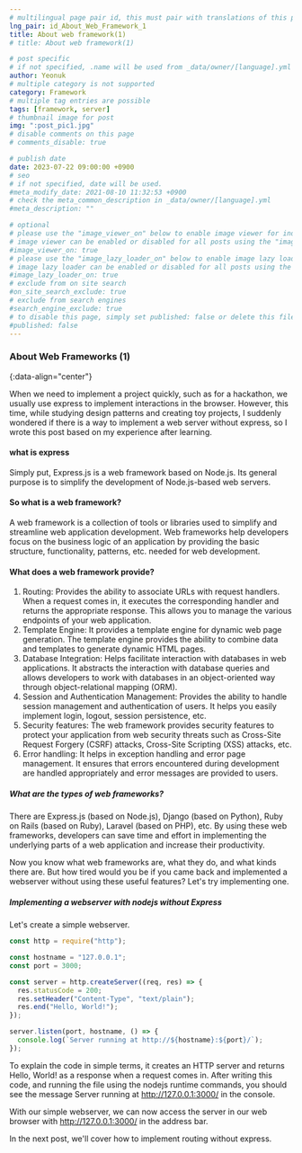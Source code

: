 ```yaml
---
# multilingual page pair id, this must pair with translations of this page. (This name must be unique)
lng_pair: id_About_Web_Framework_1
title: About web framework(1)
# title: About web framework(1)

# post specific
# if not specified, .name will be used from _data/owner/[language].yml
author: Yeonuk
# multiple category is not supported
category: Framework
# multiple tag entries are possible
tags: [framework, server]
# thumbnail image for post
img: ":post_pic1.jpg"
# disable comments on this page
# comments_disable: true

# publish date
date: 2023-07-22 09:00:00 +0900
# seo
# if not specified, date will be used.
#meta_modify_date: 2021-08-10 11:32:53 +0900
# check the meta_common_description in _data/owner/[language].yml
#meta_description: ""

# optional
# please use the "image_viewer_on" below to enable image viewer for individual pages or posts (_posts/ or [language]/_posts folders).
# image viewer can be enabled or disabled for all posts using the "image_viewer_posts: true" setting in _data/conf/main.yml.
#image_viewer_on: true
# please use the "image_lazy_loader_on" below to enable image lazy loader for individual pages or posts (_posts/ or [language]/_posts folders).
# image lazy loader can be enabled or disabled for all posts using the "image_lazy_loader_posts: true" setting in _data/conf/main.yml.
#image_lazy_loader_on: true
# exclude from on site search
#on_site_search_exclude: true
# exclude from search engines
#search_engine_exclude: true
# to disable this page, simply set published: false or delete this file
#published: false
---
```


<!-- outline-start -->

### About Web Frameworks (1)

{:data-align="center"}

<!-- outline-end -->

When we need to implement a project quickly, such as for a hackathon, we usually use express to implement interactions in the browser.
However, this time, while studying design patterns and creating toy projects, I suddenly wondered if there is a way to implement a web server without express, so I wrote this post based on my experience after learning.

#### what is express

Simply put, Express.js is a web framework based on Node.js.
Its general purpose is to simplify the development of Node.js-based web servers.

#### So what is a web framework?

A web framework is a collection of tools or libraries used to simplify and streamline web application development.
Web frameworks help developers focus on the business logic of an application by providing the basic structure, functionality, patterns, etc. needed for web development.

#### What does a web framework provide?

1. Routing: Provides the ability to associate URLs with request handlers. When a request comes in, it executes the corresponding handler and returns the appropriate response. This allows you to manage the various endpoints of your web application.
2. Template Engine: It provides a template engine for dynamic web page generation. The template engine provides the ability to combine data and templates to generate dynamic HTML pages.
3. Database Integration: Helps facilitate interaction with databases in web applications. It abstracts the interaction with database queries and allows developers to work with databases in an object-oriented way through object-relational mapping (ORM).
4. Session and Authentication Management: Provides the ability to handle session management and authentication of users. It helps you easily implement login, logout, session persistence, etc.
5. Security features: The web framework provides security features to protect your application from web security threats such as Cross-Site Request Forgery (CSRF) attacks, Cross-Site Scripting (XSS) attacks, etc.
6. Error handling: It helps in exception handling and error page management. It ensures that errors encountered during development are handled appropriately and error messages are provided to users.

##### What are the types of web frameworks?

There are Express.js (based on Node.js), Django (based on Python), Ruby on Rails (based on Ruby), Laravel (based on PHP), etc. By using these web frameworks, developers can save time and effort in implementing the underlying parts of a web application and increase their productivity.

Now you know what web frameworks are, what they do, and what kinds there are.
But how tired would you be if you came back and implemented a webserver without using these useful features? Let's try implementing one.

##### Implementing a webserver with nodejs without Express

Let's create a simple webserver.

```javascript
const http = require("http");

const hostname = "127.0.0.1";
const port = 3000;

const server = http.createServer((req, res) => {
  res.statusCode = 200;
  res.setHeader("Content-Type", "text/plain");
  res.end("Hello, World!");
});

server.listen(port, hostname, () => {
  console.log(`Server running at http://${hostname}:${port}/`);
});
```

To explain the code in simple terms, it creates an HTTP server and returns Hello, World! as a response when a request comes in. After writing this code, and running the file using the nodejs runtime commands, you should see the message Server running at http://127.0.0.1:3000/ in the console.

With our simple webserver, we can now access the server in our web browser with http://127.0.0.1:3000/ in the address bar.

In the next post, we'll cover how to implement routing without express.
